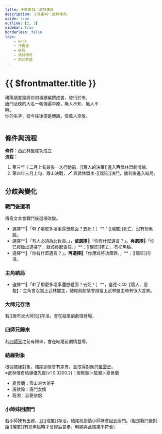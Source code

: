 ```yaml
---
title: 汗青書48：武林傳奇
description: 汗青書48：武林傳奇。
aside: true
outline: [2, 3]
sidebar: true
borderless: false
tags:
    - ends
    - 汗青書
    - 結局
    - 武林傳奇
    - 西武林盟
---
```


# {{ $frontmatter.title }}

<EndBackground no=48 title="武林傳奇">
耕陽讀書齋將你的事蹟編撰成書，發行於市。<br>
唐門活俠的大名一朝傳遍中原，無人不知、無人不<br>
曉。<br>
你的名字，從今往後便是傳說，受萬人崇敬。<br>
<br>
</EndBackground>

## 條件與流程

<b>條件：</b>西武林盟成功成立<br>
<b>流程：</b><br>
1. 第三年十二月上旬最後一次行動前．[[眾人的決策]]進入西武林盟劇情線．
2. 第四年三月上旬，眉山決戰，🗡️ 與武林盟主-[[瑞笙]]決鬥，勝利後進入結局。

## 分歧與變化

### 戰鬥後選項

傳奇文本會戰鬥後選項改變。

-   選擇**📖「幹了那麼多壞事還想體面？去死！］**：[[瑞笙]]死亡、沒有扮黑臉。
-   選擇**📖「有人必須為此負責。」**，或選擇**📖「你有什麼遺言？」**、再選擇**📖「你已經做出選擇了，就該負起責任。」**：[[瑞笙]]死亡，有扮黑臉。
-   選擇**📖「你有什麼遺言？」**，再選擇**📖「你應該將功贖罪。」**：[[瑞笙]]存活。

### 主角結局

-   選擇**📖「幹了那麼多壞事還想體面？去死！］**，道德＜40【壞人、惡棍】：主角會沒當上武林盟主，結尾前劇情會跟當上武林盟主時有很大差異。

### 大師兄存活

若[[唐布衣大師兄]]存活，會在結尾前劇情登場，

### 四師兄歸來

若[四師兄](/people/characters/brother4)之前有歸來，會在結尾前劇情登場。

### 結緣對象

根據結緣對象，結尾劇情會有差異，並取得對應的[風雲史](/event/achievements/)。<br>
※武林傳奇結緣優先度(v1.0.3200.2)：<Girl0Icon>唐默鈴</Girl0Icon>＞<Girl8Icon>龍湘</Girl8Icon>＞<Girl5Icon>夏侯蘭</Girl5Icon>

-   <Girl5Icon>夏侯蘭</Girl5Icon>：<AchievementIcon :size="`small`" :no="`12`">雪山派大弟子</AchievementIcon>
-   <Girl0Icon>唐默鈴</Girl0Icon>：<AchievementIcon :size="`small`" :no="`13`">唐門女婿</AchievementIcon>
-   <Girl8Icon>龍湘</Girl8Icon>：<AchievementIcon :size="`small`" :no="`14`">忘憂俠侶</AchievementIcon>

### 小師妹回唐門

若<Girl0Icon>小師妹</Girl0Icon>有出嫁，且[[瑞笙]]存活，結尾前劇情<Girl0Icon>小師妹</Girl0Icon>會回到唐門。(但是戰鬥後對話[[瑞笙]]有扮黑臉時才會趕后宮走，明顯與此結果不符合）

